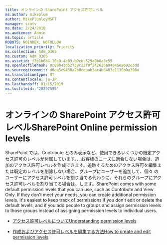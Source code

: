 ```yaml
---
title: オンラインの SharePoint アクセス許可レベル
ms.author: mikeplum
author: MikePlumleyMSFT
manager: scotv
ms.date: 2/24/2018
ms.audience: Admin
ms.topic: article
ROBOTS: NOINDEX, NOFOLLOW
localization_priority: Priority
ms.collection: Adm_O365
ms.custom: Adm_O365
ms.assetid: f2b1b6b4-10c9-4e83-b9cb-529a0b8a3c55
ms.openlocfilehash: 8c89b43d52738c22f0f242626a94045e9692e3dd
ms.sourcegitcommit: d6ea5e9458a2b8ceaab3ac4bd483e1130b9a398a
ms.translationtype: MT
ms.contentlocale: ja-JP
ms.lasthandoff: 01/15/2019
ms.locfileid: "28297595"
---
```

# <a name="sharepoint-online-permission-levels"></a><span data-ttu-id="5e98b-102">オンラインの SharePoint アクセス許可レベル</span><span class="sxs-lookup"><span data-stu-id="5e98b-102">SharePoint Online permission levels</span></span>

<span data-ttu-id="5e98b-p101">SharePoint では、Contribute とのみ表示など、使用できるいくつかの既定アクセス許可のレベルが付属しています。、お客様のニーズに適合しない場合は、追加のアクセス許可レベルを作成できます。追跡するためのアクセス許可を編集または既定のレベルを削除しない場合、グループにユーザーを追加して、個々 のユーザーにアクセス許可レベルを割り当てる代わりに、それらのグループにアクセス許可レベルを割り当てる場合は、します。</span><span class="sxs-lookup"><span data-stu-id="5e98b-p101">SharePoint comes with some default permission levels that you can use, such as Contribute and View Only. If they don't meet your needs, you can create additional permission levels. It's easiest to keep track of permissions if you don't edit or delete the default levels, and if you add people to groups and assign permission levels to those groups instead of assigning permission levels to individual users.</span></span>
  
- [<span data-ttu-id="5e98b-106">アクセス許可レベルについて</span><span class="sxs-lookup"><span data-stu-id="5e98b-106">Understanding permission levels</span></span>](https://go.microsoft.com/fwlink/?linkid=867071)
    
- [<span data-ttu-id="5e98b-107">作成およびアクセス許可レベルを編集する方法</span><span class="sxs-lookup"><span data-stu-id="5e98b-107">How to create and edit permission levels</span></span>](https://go.microsoft.com/fwlink/?linkid=867072)
    


